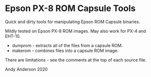 # Epson PX-8 ROM Capsule Tools

Quick and dirty tools for manipulating Epson ROM Capsule binaries.

Mildly tested on Epson PX-8 ROM images. May also work for PX-4 and EHT-10.

* dumprom - extracts all of the files from a capsule ROM.
* makerom - combines files into a capsule ROM image.

There are limitations - see the comments at the top of each source file.

Andy Anderson 2020